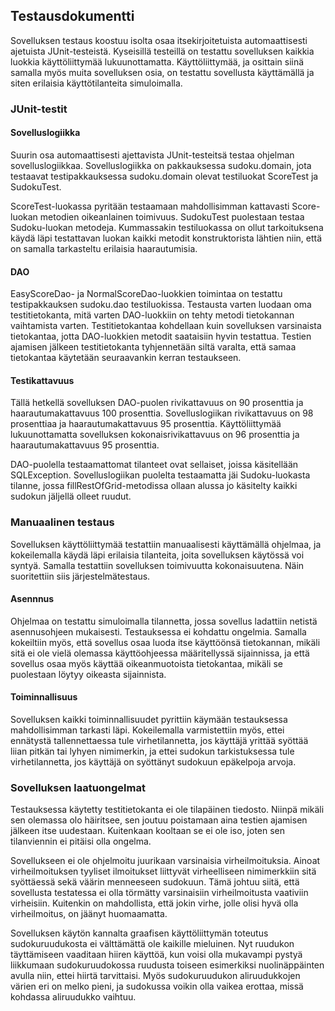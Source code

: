 ## Testausdokumentti
Sovelluksen testaus koostuu isolta osaa itsekirjoitetuista automaattisesti ajetuista JUnit-testeistä. Kyseisillä testeillä on testattu sovelluksen kaikkia luokkia käyttöliittymää lukuunottamatta. Käyttöliittymää, ja osittain siinä samalla myös muita sovelluksen osia, on testattu sovellusta käyttämällä ja siten erilaisia käyttötilanteita simuloimalla.

### JUnit-testit
#### Sovelluslogiikka
Suurin osa automaattisesti ajettavista JUnit-testeitsä testaa ohjelman sovelluslogiikkaa. Sovelluslogiikka on pakkauksessa sudoku.domain, jota testaavat testipakkauksessa sudoku.domain olevat testiluokat ScoreTest ja SudokuTest.

ScoreTest-luokassa pyritään testaamaan mahdollisimman kattavasti Score-luokan metodien oikeanlainen toimivuus. SudokuTest puolestaan testaa Sudoku-luokan metodeja. Kummassakin testiluokassa on ollut tarkoituksena käydä läpi testattavan luokan kaikki metodit konstruktorista lähtien niin, että on samalla tarkasteltu erilaisia haarautumisia.

#### DAO
EasyScoreDao- ja NormalScoreDao-luokkien toimintaa on testattu testipakkauksen sudoku.dao testiluokissa. Testausta varten luodaan oma testitietokanta, mitä varten DAO-luokkiin on tehty metodi tietokannan vaihtamista varten. Testitietokantaa kohdellaan kuin sovelluksen varsinaista tietokantaa, jotta DAO-luokkien metodit saataisiin hyvin testattua. Testien ajamisen jälkeen testitietokanta tyhjennetään siltä varalta, että samaa tietokantaa käytetään seuraavankin kerran testaukseen.

#### Testikattavuus
Tällä hetkellä sovelluksen DAO-puolen rivikattavuus on 90 prosenttia ja haarautumakattavuus 100 prosenttia. Sovelluslogiikan rivikattavuus on 98 prosenttiaa ja haarautumakattavuus 95 prosenttia. Käyttöliittymää lukuunottamatta sovelluksen kokonaisrivikattavuus on 96 prosenttia ja haarautumakattavuus 95 prosenttia.

DAO-puolella testaamattomat tilanteet ovat sellaiset, joissa käsitellään SQLException. Sovelluslogiikan puolelta testaamatta jäi Sudoku-luokasta tilanne, jossa fillRestOfGrid-metodissa ollaan alussa jo käsitelty kaikki sudokun jäljellä olleet ruudut.

### Manuaalinen testaus
Sovelluksen käyttöliittymää testattiin manuaalisesti käyttämällä ohjelmaa, ja kokeilemalla käydä läpi erilaisia tilanteita, joita sovelluksen käytössä voi syntyä. Samalla testattiin sovelluksen toimivuutta kokonaisuutena. Näin suoritettiin siis järjestelmätestaus.

#### Asennnus
Ohjelmaa on testattu simuloimalla tilannetta, jossa sovellus ladattiin netistä asennusohjeen mukaisesti. Testauksessa ei kohdattu ongelmia. Samalla kokeiltiin myös, että sovellus osaa luoda itse käyttöönsä tietokannan, mikäli sitä ei ole vielä olemassa käyttöohjeessa määritellyssä sijainnissa, ja että sovellus osaa myös käyttää oikeanmuotoista tietokantaa, mikäli se puolestaan löytyy oikeasta sijainnista.

#### Toiminnallisuus
Sovelluksen kaikki toiminnallisuudet pyrittiin käymään testauksessa mahdollisimman tarkasti läpi. Kokeilemalla varmistettiin myös, ettei ennätystä tallennettaessa tule virhetilannetta, jos käyttäjä yrittää syöttää liian pitkän tai lyhyen nimimerkin, ja ettei sudokun tarkistuksessa tule virhetilannetta, jos käyttäjä on syöttänyt sudokuun epäkelpoja arvoja.

### Sovelluksen laatuongelmat
Testauksessa käytetty testitietokanta ei ole tilapäinen tiedosto. Niinpä mikäli sen olemassa olo häiritsee, sen joutuu poistamaan aina testien ajamisen jälkeen itse uudestaan. Kuitenkaan kooltaan se ei ole iso, joten sen tilanviennin ei pitäisi olla ongelma.

Sovellukseen ei ole ohjelmoitu juurikaan varsinaisia virheilmoituksia. Ainoat virheilmoituksen tyyliset ilmoitukset liittyvät virheelliseen nimimerkkiin sitä syöttäessä sekä väärin menneeseen sudokuun. Tämä johtuu siitä, että sovellusta testatessa ei olla törmätty varsinaisiin virheilmoitusta vaativiin virheisiin. Kuitenkin on mahdollista, että jokin virhe, jolle olisi hyvä olla virheilmoitus, on jäänyt huomaamatta.

Sovelluksen käytön kannalta graafisen käyttöliittymän toteutus sudokuruudukosta ei välttämättä ole kaikille mieluinen. Nyt ruudukon täyttämiseen vaaditaan hiiren käyttöä, kun voisi olla mukavampi pystyä liikkumaan sudokuruudokossa ruudusta toiseen esimerkiksi nuolinäppäinten avulla niin, ettei hiirtä tarvittaisi. Myös sudokuruudukon aliruudukkojen värien eri on melko pieni, ja sudokussa voikin olla vaikea erottaa, missä kohdassa aliruudukko vaihtuu.
